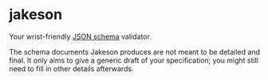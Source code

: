 # jakeson

Your wrist-friendly [JSON schema](https://json-schema.org/) validator.

The schema documents Jakeson produces are not meant to be detailed and final.
It only aims to give a generic draft of your specification; you might still need
to fill in other details afterwards.
